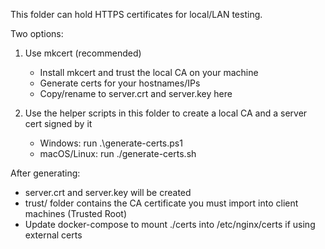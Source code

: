 This folder can hold HTTPS certificates for local/LAN testing.

Two options:

1. Use mkcert (recommended)

   - Install mkcert and trust the local CA on your machine
   - Generate certs for your hostnames/IPs
   - Copy/rename to server.crt and server.key here

2. Use the helper scripts in this folder to create a local CA and a server cert signed by it
   - Windows: run .\generate-certs.ps1
   - macOS/Linux: run ./generate-certs.sh

After generating:

- server.crt and server.key will be created
- trust/ folder contains the CA certificate you must import into client machines (Trusted Root)
- Update docker-compose to mount ./certs into /etc/nginx/certs if using external certs
